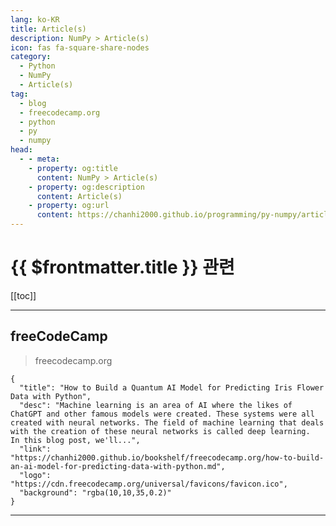 ```yaml
---
lang: ko-KR
title: Article(s)
description: NumPy > Article(s)
icon: fas fa-square-share-nodes
category: 
  - Python
  - NumPy
  - Article(s)
tag: 
  - blog
  - freecodecamp.org
  - python
  - py
  - numpy
head:
  - - meta:
    - property: og:title
      content: NumPy > Article(s)
    - property: og:description
      content: Article(s)
    - property: og:url
      content: https://chanhi2000.github.io/programming/py-numpy/articles/
---
```


# {{ $frontmatter.title }} 관련

<SiteInfo
  name="freeCodeCamp Programming Tutorials: Python, JavaScript, Git & More"
  desc="Browse thousands of programming tutorials written by experts. Learn Web Development, Data Science, DevOps, Security, and get developer career advice."
  url="https://freecodecamp.org/news/"
  logo="https://cdn.freecodecamp.org/universal/favicons/favicon.ico"
  preview="https://cdn.freecodecamp.org/platform/universal/fcc_meta_1920X1080-indigo.png"/>

[[toc]]

---

## <FontIcon icon="fa-brands fa-free-code-camp"/>freeCodeCamp

> freecodecamp.org

```component VPCard
{
  "title": "How to Build a Quantum AI Model for Predicting Iris Flower Data with Python",
  "desc": "Machine learning is an area of AI where the likes of ChatGPT and other famous models were created. These systems were all created with neural networks. The field of machine learning that deals with the creation of these neural networks is called deep learning.  In this blog post, we'll...",
  "link": "https://chanhi2000.github.io/bookshelf/freecodecamp.org/how-to-build-an-ai-model-for-predicting-data-with-python.md",
  "logo": "https://cdn.freecodecamp.org/universal/favicons/favicon.ico",
  "background": "rgba(10,10,35,0.2)"
}
```

<!-- END: freecodecamp.org -->

---

<TagLinks />